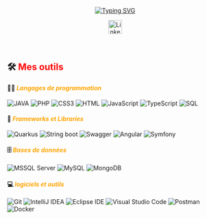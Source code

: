 

    
<p align="center">
<a href="https://git.io/typing-svg"><img src="https://readme-typing-svg.demolab.com?font=Fira+Code&pause=1000&color=F70C16&width=500&lines=D%C3%A9veloppeur+Web+et+Application+Full-Stack" alt="Typing SVG" /></a>
</p>
<!-- Social icons section -->
<p align="center">
  &#8287;&#8287;&#8287;&#8287;&#8287;
  <a href="www.linkedin.com/in/samuel-debaer"><img width="32px" alt="LinkedIn" title="LinkedIn" src="https://upload.wikimedia.org/wikipedia/commons/thumb/8/81/LinkedIn_icon.svg/2048px-LinkedIn_icon.svg.png"/></a>
  &#8287;&#8287;&#8287;&#8287;&#8287;
</p>

<br/>
  
## 🛠️ <font color='red'>**Mes outils**</font>

#### 👨‍💻 <font color='orange'>_Langages de programmation_</font>
![JAVA](https://custom-icon-badges.demolab.com/badge/Java-007396.svg?logo=java-loan&logoColor=white&labelColor=red&color=ffffff)
![PHP](https://img.shields.io/badge/PHP-PHP?logo=php&logoColor=white&labelColor=%231572B6&color=ffffff) 
![CSS3](https://img.shields.io/badge/CSS-CSS?logo=css&logoColor=white&labelColor=%231572B6&color=ffffff) 
![HTML](https://img.shields.io/badge/HTML-HTML?logo=html5&logoColor=white&labelColor=%23E34F26&color=ffffff)
![JavaScript](https://img.shields.io/badge/JavaScript-JavaScript?logo=javascript&logoColor=white&labelColor=%23F7DF1E&color=ffffff)
![TypeScript](https://img.shields.io/badge/TypeScript-TypeScript?logo=typescript&logoColor=white&labelColor=%233178C6&color=ffffff)
![SQL](https://img.shields.io/badge/SQL-SQL?logo=sqlite&logoColor=white&labelColor=%23003B57&color=ffffff)

#### 🧰 <font color='orange'>_Frameworks et Libraries_</font>
![Quarkus](https://img.shields.io/badge/QUARKUS-QUARKUS?logo=quarkus&logoColor=white&labelColor=%234695EB&color=ffffff)
![String boot](https://img.shields.io/badge/StringBoot%20-%20StringBoot?logo=springboot&logoColor=white&labelColor=%236DB33F&color=ffffff)
![Swagger](https://img.shields.io/badge/SWAGGER-SWAGGER?logo=swagger&logoColor=white&labelColor=%2385EA2D&color=ffffff)
![Angular](https://img.shields.io/badge/ANGULAR-ANGULAR?logo=angular&logoColor=white&labelColor=%230F0F11&color=ffffff)
![Symfony](https://img.shields.io/badge/SYMFONY-SYMFONY?logo=symfony&logoColor=white&labelColor=%233880FF&color=ffffff)

#### 🗄️ <font color='orange'>_Bases de données_</font>
![MSSQL Server](https://img.shields.io/badge/MSSQLServer-MSSQLServer?logo=microsoftsqlserver&logoColor=white&labelColor=%23CC2927&color=ffffff)
![MySQL](https://img.shields.io/badge/MySQL-MySQL?logo=mysql&logoColor=white&labelColor=%234479A1&color=ffffff)
![MongoDB](https://img.shields.io/badge/MongoDB%20-%20MongoDB?logo=mongodb&logoColor=white&labelColor=%2347A248&color=ffffff)

#### 💻  <font color='orange'>_logiciels et outils_</font>
![Git](https://img.shields.io/badge/GitHub%20Pages%20-%20GitHub%20Pages%20?logo=github&logoColor=white&labelColor=%23181717&color=ffffff)
![IntelliJ IDEA](https://img.shields.io/badge/IntelliJ%20IDEA%20-%20IntelliJ%20IDEA?logo=intellijidea&logoColor=white&labelColor=%23000000&color=ffffff)
![Eclipse IDE](https://img.shields.io/badge/Eclipse%20IDE%20-%20Eclipse%20IDE?logo=eclipseide&logoColor=white&labelColor=%232C2255&color=ffffff)
![Visual Studio Code](https://img.shields.io/badge/Visual%20Studio%20Code%20-%20Visual%20Studio%20Code?logo=visualstudiocode&logoColor=white&labelColor=%23007ACC&color=ffffff)
![Postman](https://img.shields.io/badge/Postman%20-%20Postman?logo=postman&logoColor=white&labelColor=%23FF6C37&color=ffffff)
![Docker](https://img.shields.io/badge/Docker%20-%20Docker?logo=postman&logoColor=white&labelColor=%23FF6C37&color=ffffff)




